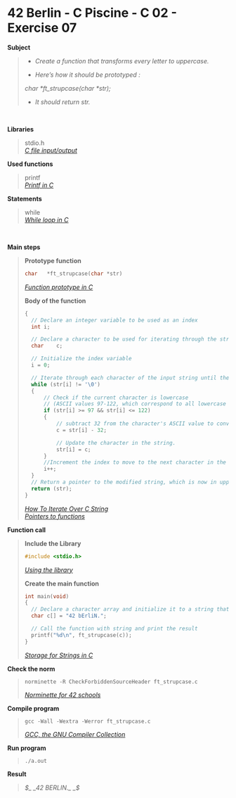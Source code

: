 # 42 Berlin - C Piscine - C 02 - Exercise 07

**Subject**
> * _Create a function that transforms every letter to uppercase._   
>
> * _Here’s how it should be prototyped :_   
>
>_char *ft_strupcase(char *str);_    
>
> * _It should return str._

<br>

**Libraries**        
>
>stdio.h    
>_[C file input/output](https://en.wikipedia.org/wiki/C_file_input/output)_
>   

**Used functions**   
>
>printf   
>_[Printf in C](https://www.geeksforgeeks.org/printf-in-c/)_    

**Statements**
>
>while    
>_[While loop in C](https://www.geeksforgeeks.org/c-while-loop/?ref=lbp)_

<br>

**Main steps**
>
>**Prototype function**
>```c
>char	*ft_strupcase(char *str)
>```  
>
>_[Function prototype in C](https://www.geeksforgeeks.org/function-prototype-in-c/)_     
>
>**Body of the function**
>```c
>{
>	// Declare an integer variable to be used as an index
>	int	i;
>
>	// Declare a character to be used for iterating through the string and storing temporary characters during the conversion.
>	char	c;
>
>	// Initialize the index variable
>	i = 0;
>
>	// Iterate through each character of the input string until the null terminator is encountered
>	while (str[i] != '\0')
>	{
>		// Check if the current character is lowercase
>		// (ASCII values 97-122, which correspond to all lowercase characters)
>		if (str[i] >= 97 && str[i] <= 122)
>		{
>			// subtract 32 from the character's ASCII value to convert it to uppercase
>			c = str[i] - 32;
>
>			// Update the character in the string.
>			str[i] = c;
>		}
>		//Increment the index to move to the next character in the string
>		i++;
>	}
>	// Return a pointer to the modified string, which is now in uppercase.
>	return (str);
>}    
>```
>_[How To Iterate Over C String](https://dev.to/zirkelc/how-to-iterate-over-c-string-lcj)_      
>_[Pointers to functions](https://www.ibm.com/docs/en/zos/3.1.0?topic=functions-pointers)_   
>


**Function call**
>**Include the Library**
>```c
>#include <stdio.h>
>```
>_[Using the library](https://www.gnu.org/software/libc/manual/html_mono/libc.html#Using-the-Library)_
>
>**Create the main function**
>```c
>int main(void)
>{   
>	// Declare a character array and initialize it to a string that contains at least one lowercase character
>	char c[] = "42 bErliN.";
>
>	// Call the function with string and print the result
>	printf("%d\n", ft_strupcase(c));
>}  
>```    
>_[Storage for Strings in C](https://www.geeksforgeeks.org/storage-for-strings-in-c/)_      

**Check the norm**
>```
>norminette -R CheckForbiddenSourceHeader ft_strupcase.c
>```
>_[Norminette for 42 schools](https://github.com/42School/norminette)_

**Compile program**
>```
>gcc -Wall -Wextra -Werror ft_strupcase.c
>```
>_[GCC, the GNU Compiler Collection](https://gcc.gnu.org)_

**Run program**
>```
>./a.out
>```

**Result**
>_$_    
>_42 BERLIN._     
>_$_   
